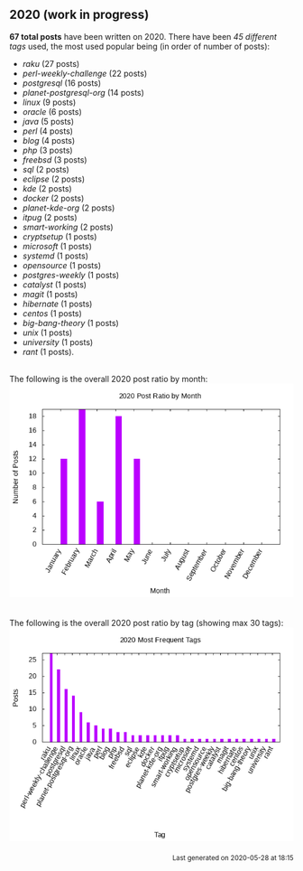 ## 2020 (work in progress)

**67 total posts** have been written on 2020.
There have been *45 different tags* used, the most
used popular being (in order of number of posts):
 
- *raku* (27 posts)  
- *perl-weekly-challenge* (22 posts)  
- *postgresql* (16 posts)  
- *planet-postgresql-org* (14 posts)  
- *linux* (9 posts)  
- *oracle* (6 posts)  
- *java* (5 posts)  
- *perl* (4 posts)  
- *blog* (4 posts)  
- *php* (3 posts)  
- *freebsd* (3 posts)  
- *sql* (2 posts)  
- *eclipse* (2 posts)  
- *kde* (2 posts)  
- *docker* (2 posts)  
- *planet-kde-org* (2 posts)  
- *itpug* (2 posts)  
- *smart-working* (2 posts)  
- *cryptsetup* (1 posts)  
- *microsoft* (1 posts)  
- *systemd* (1 posts)  
- *opensource* (1 posts)  
- *postgres-weekly* (1 posts)  
- *catalyst* (1 posts)  
- *magit* (1 posts)  
- *hibernate* (1 posts)  
- *centos* (1 posts)  
- *big-bang-theory* (1 posts)  
- *unix* (1 posts)  
- *university* (1 posts)  
- *rant* (1 posts).<br/>
<br/>
The following is the overall 2020 post ratio by month:
<br/>
    <center>
      <img src="/images/stats/2020-months.png" alt="2020 post ratio per month" />
    </center>
<br/>

<br/>
The following is the overall 2020 post ratio by tag (showing max 30 tags):
<br/>
  <center>
    <img src="/images/stats/2020-tags.png" alt="2020 post ratio per tag" />
  </center>
<br/>

<div align="right">
<small>
Last generated on 2020-05-28 at 18:15
</small>
</div>

<br/>
